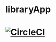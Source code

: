 # libraryApp
# [![CircleCI](https://circleci.com/gh/Sillyboi2001/libraryApp.io/tree/main.svg?style=svg)](https://circleci.com/gh/Sillyboi2001/libraryApp.io/tree/main)
